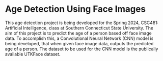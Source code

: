 # Age Detection Using Face Images
This age detection project is being developed for the Spring 2024, CSC481: Artificial Intelligence, class at Southern Connecticut State University.
The aim of this project is to predict the age of a person based off face image data. To accomplish this, a Convolutional Neural Network (CNN) model
is being developed, that when given face image data, outputs the predicted age of a person. The dataset to be used for the CNN model is the 
publically available UTKFace dataset.
